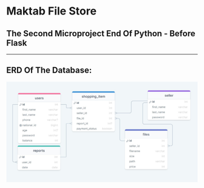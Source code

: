 # Maktab File Store
## The Second Microproject End Of Python - Before Flask

<hr>

## ERD Of The Database:
<img src="https://github.com/mehdi-mirzaie78/Maktab78-Homeworks/blob/main/HW/HW13/Maktab%20File%20Store/ERD.jpg">
